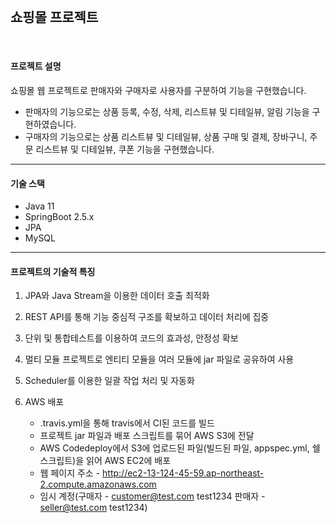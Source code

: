 <br/>  

## 쇼핑몰 프로젝트

<br/>

#### 프로젝트 설명

쇼핑몰 웹 프로젝트로 판매자와 구매자로 사용자를 구분하여 기능을 구현했습니다.
- 판매자의 기능으로는 상품 등록, 수정, 삭제, 리스트뷰 및 디테일뷰, 알림 기능을 구현하였습니다.
- 구매자의 기능으로는 상품 리스트뷰 및 디테일뷰, 상품 구매 및 결제, 장바구니, 주문 리스트뷰 및 디테일뷰, 쿠폰 기능을 구현했습니다.

--------------------------------------------------

#### 기술 스택
+ Java 11
+ SpringBoot 2.5.x
+ JPA
+ MySQL

-----------------------------------------------------------

#### 프로젝트의 기술적 특징
1. JPA와 Java Stream을 이용한 데이터 호출 최적화

2. REST API를 통해 기능 중심적 구조를 확보하고 데이터 처리에 집중

3. 단위 및 통합테스트를 이용하여 코드의 효과성, 안정성 확보

4. 멀티 모듈 프로젝트로 엔티티 모듈을 여러 모듈에 jar 파일로 공유하여 사용

5. Scheduler를 이용한 일괄 작업 처리 및 자동화
  
6. AWS 배포
    + .travis.yml을 통해 travis에서 CI된 코드를 빌드
    + 프로젝트 jar 파일과 배포 스크립트를 묶어 AWS S3에 전달
    + AWS Codedeploy에서 S3에 업로드된 파일(빌드된 파일, appspec.yml, 쉘 스크립트)을 읽어 AWS EC2에 배포
    + 웹 페이지 주소 - <http://ec2-13-124-45-59.ap-northeast-2.compute.amazonaws.com>
    + 임시 계정(구매자 - customer@test.com test1234 판매자 - seller@test.com test1234)

<br/><br/>  
